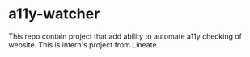# a11y-watcher
This repo contain project that add ability to automate a11y checking of website. This is intern's project from Lineate. 
